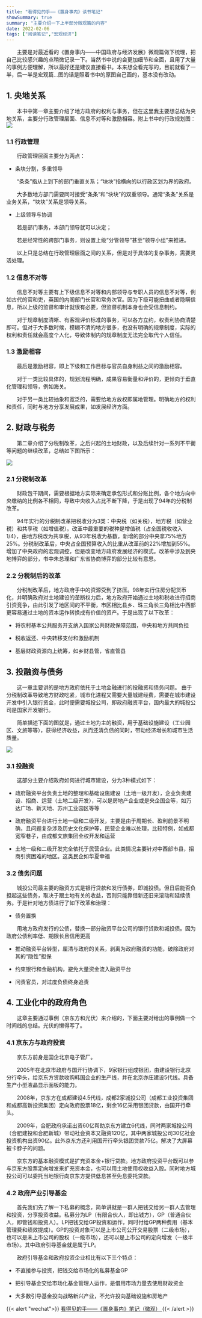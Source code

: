```yaml
---
title: "看得见的手——《置身事内》读书笔记"
showSummary: true
summary: "主要介绍一下上半部分微观篇的内容"
date: 2022-02-06
tags: ["阅读笔记","宏观经济"]
---
```


&emsp;&emsp;主要是对最近看的《置身事内——中国政府与经济发展》微观篇做下梳理，把自己比较感兴趣的点稍微记录一下。当然书中说的会更加细节和全面，且用了大量的事例方便理解，所以最好还是建议直接看书。本来想全看完写的，目前就看了一半，后一半是宏观篇...图的话是照着书中的原图自己画的，基本没有改动。

## 1. 央地关系

&emsp;&emsp;本书中第一章主要介绍了地方政府的权利与事务，但在这里我主要想总结为央地关系，主要分行政管理层面、信息不对等和激励相容。附上书中的行政规划图：
<img src="1.png">
### 1.1 行政管理
&emsp;&emsp;行政管理层面主要分为两点：

* 条块分割，多重领导 

&emsp;&emsp;“条条”指从上到下的部门垂直关系；“块块”指横向的以行政区划为界的政府。

&emsp;&emsp;大多数地方部门需要同时接受“条条”和“块块”的双重领导。通常“条条”关系是业务关系，“块块”关系是领导关系。

* 上级领导与协调

&emsp;&emsp;若是部门事务，本部门领导就可以决定；

&emsp;&emsp;若是经常性的跨部门事务，则设置上级“分管领导”甚至“领导小组”来推进。

&emsp;&emsp;以上只是总结在行政管理层面之间的关系，但是对于具体的复杂事务，需要灵活处理。

### 1.2 信息不对等

&emsp;&emsp;信息不对等主要有上下级信息不对等和内部领导与专职人员的信息不对等，例如古代的官和吏，英国的内阁部门长官和常务次官。因为下级可能扭曲或者隐瞒信息，所以上级的监督和审计就很有必要，但监督机制本身也会受信息制约。

&emsp;&emsp;对于规章制度清晰、有客观评价标准的事务，可以各方立约，权责利协商清楚即可。但对于大多数时候，模糊不清的地方很多，也没有明确的规章制度，实际的权利和责任就会高度个人化，导致体制内的规章制度无法完全取代个人信任。

### 1.3 激励相容

&emsp;&emsp;最后是激励相容，即上下级和工作目标与官员自身利益之间的激励相容。

&emsp;&emsp;对于一类比较具体的，规划流程明确，成果容易衡量和评价的，更倾向于垂直化管理和领导，例如海关。

&emsp;&emsp;对于另一类比较抽象和宽泛的，需要给地方放权即属地管理。明确地方的权利和责任，同时与地方分享发展成果，如发展经济方面。



## 2. 财政与税务

&emsp;&emsp;第二章介绍了分税制改革，之后兴起的土地财政，以及后续针对一系列不平衡等问题的继续改革，总结如下图所示：

<img src="财政与税务.png">


### 2.1 分税制改革

&emsp;&emsp;财政包干期间，需要根据地方实际来确定承包形式和分账比例，各个地方向中央缴纳的比例各不相同，导致中央收入占比不断下降，于是出现了94年的分税制改革。

&emsp;&emsp;94年实行的分税制改革把税收分为3类：中央税（如关税），地方税（如营业税）和共享税（如增值税）。改革中最重要的税种是增值税（占全国税收收入1/4），由地方税改为共享税，从93年税收为基数，新增的部分中央拿75%地方25%。分税制改革后，中央占全国预算收入的比重从改革前的22%增加到55%。增加了中央政府的宏观调控，但是改变地方政府发展经济的模式。改革中涉及到央地博弈的部分，书中朱总理和广东省协商博弈的部分比较有意思。

### 2.2 分税制后的改革

&emsp;&emsp;分税制改革后，地方政府手中的资源受到了挤压。98年实行住房分配货币化，并明确政府对土地建设的垄断权力后，地方政府开始通过土地和税收进行招商引资竞争，由此引发了地区间的不平衡，市区相比县乡、珠三角长三角相比中西部更容易通过土地的资本运作转换成有价值的资产。于是出现了以下改革：

* 将农村基本公共服务开支纳入国家公共财政保障范围，中央和地方共同负担

* 税收返还、中央转移支付和激励机制

* 基层财政资源向上统筹，如乡财县管，省直管县

## 3. 投融资与债务

&emsp;&emsp;这一章主要讲的是地方政府依托于土地金融进行的投融资和债务问题。   由于分税制改革导致地方财政吃紧，城市化进程又需要大量城建经费，需要在城市建设开发中引入银行资金，此时便需要城投公司，即政府融资平台，国内最大的城投公司是国家开发银行。

&emsp;&emsp;简单描述下面的图就是，通过土地为主的融资，用于基础设施建设（工业园区、文旅等等），获得经济收益，从而还清负债的同时，带动经济增长和城市生活质量。

<img src="土地金融.png">

### 3.1 投融资

&emsp;&emsp;这部分主要介绍政府如何进行城市建设，分为3种模式如下：

* 政府融资平台负责土地的整理和基础设施建设（土地一级开发），企业负责建设、招商、运营（土地二级开发），可以是房地产企业或是央企国企等，如万达广场、新天地、苏州工业园区等等

* 政府融资平台进行土地一级和二级开发，主要是由于周期长、盈利前景不明确，且问题复杂涉及历史文化保护等，民营企业难以处理，比较特例，如成都宽窄巷子，由成都文旅集团全权开发和运营

* 土地一级和二级开发完全依托于民营企业。此类情况主要针对中西部市县，招商引资困难的地区。这类民企如华夏幸福

### 3.2 债务问题

&emsp;&emsp;城投公司最主要的融资方式是银行贷款和发行债券，即城投债。但日后能否负担起这些债务，取决于跟土地有关的收益，否则只能靠借新还旧来滚动和延续债务。于是针对地方债进行了如下改革和治理：

* 债务置换

&emsp;&emsp;用地方政府发行的公债，替换一部分融资平台公司的银行贷款和城投债。因为政府公债利率低、期限长且信用更高

* 推动融资平台转型，厘清与政府的关系，剥离为政府融资的功能，破除政府对其的“隐性”担保

* 约束银行和金融机构，避免大量资金流入融资平台

* 问责官员，对过度负债终身追责


## 4. 工业化中的政府角色

&emsp;&emsp;这章主要通过事例（京东方和光伏）来介绍的，下面主要对给出的事例做一个时间线的总结。光伏的懒得写了。

### 4.1 京东方与政府投资

&emsp;&emsp;京东方前身是国企北京电子管厂。

&emsp;&emsp;2005年在北京市政府与国开行协调下，9家银行组成银团，由建设银行北京分行牵头，给京东方贷款收购韩国企业的生产线，并在北京亦庄建设5代线。具备生产小型液晶显示面板的能力。

&emsp;&emsp;2008年，京东方在成都建设4.5代线，成都2家城投公司（成都工业投资集团和成都高新投资集团）定向政府股票18亿，剩余16亿采用银团贷款，由国开行牵头。

&emsp;&emsp;2009年，合肥政府承诺出资60亿帮助京东方建立6代线，同时两家城投公司（合肥建投和合肥新城）带动社会资本又融资120亿，其中两家城投公司30亿社会投资机构出资90亿。此外京东方还利用国开行牵头银团贷款75亿。解决了大屏幕被卡脖子的问题。

&emsp;&emsp;京东方的基本融资模式是扩充资本金+银行贷款。地方政府投资平台既可以参与京东方股票定向增发来扩充资本金，也可以用土地使用权收益入股。同时地方城投公司可以委托当地银行向京东方提供低息甚至免息委托贷款。

### 4.2 政府产业引导基金

&emsp;&emsp;首先我们先了解一下私募的概念，简单讲就是一群人把钱交给另一群人去管理和投资，分享投资收益。私募分为LP（有限合伙人，即出钱方），GP（普通合伙人，即管钱和投资人）。LP把钱交给GP投资和运作，同时付给GP两种费用（基本管理费和绩效提成）。GP的投资对象可以是上市公司公开交易股票（二级市场），也可以是未上市公司的股权（一级市场），还可以是上市公司的定向增发（一级半市场）。其中政府引导基金就是属于LP。

&emsp;&emsp;政府引导基金和政府投资企业相比有以下三个特点：

* 不直接参与投资，把钱交给市场化的私募基金GP

* 把引导基金交给市场化基金管理人运作，是借用市场力量去使用财政资金

* 大多数引导基金投向战略新兴产业，不允许投向基础设施和房地产



{{< alert "wechat">}}
<a href="https://mp.weixin.qq.com/s/gcV8l4VQOZgPGmY01rLhpw">
看得见的手——《置身事内》笔记（微观）
</a>
{{< /alert >}}

